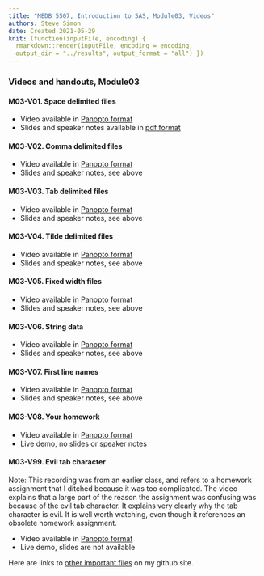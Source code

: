 ```yaml
---
title: "MEDB 5507, Introduction to SAS, Module03, Videos"
authors: Steve Simon
date: Created 2021-05-29
knit: (function(inputFile, encoding) {
  rmarkdown::render(inputFile, encoding = encoding,
  output_dir = "../results", output_format = "all") }) 
---
```


### Videos and handouts, Module03

#### M03-V01. Space delimited files

+ Video available in [Panopto format][m03v01]
+ Slides and speaker notes available in [pdf format][git1]

#### M03-V02. Comma delimited files

+ Video available in [Panopto format][m03v02]
+ Slides and speaker notes, see above

#### M03-V03. Tab delimited files

+ Video available in [Panopto format][m03v03]
+ Slides and speaker notes, see above

#### M03-V04. Tilde delimited files

+ Video available in [Panopto format][m03v04]
+ Slides and speaker notes, see above

#### M03-V05. Fixed width files

+ Video available in [Panopto format][m03v05]
+ Slides and speaker notes, see above

#### M03-V06. String data

+ Video available in [Panopto format][m03v06]
+ Slides and speaker notes, see above

#### M03-V07. First line names

+ Video available in [Panopto format][m03v07]
+ Slides and speaker notes, see above

#### M03-V08. Your homework

+ Video available in [Panopto format][m03v08]
+ Live demo, no slides or speaker notes

#### M03-V99. Evil tab character

Note: This recording was from an earlier class, and refers to a homework assignment that I ditched because it was too complicated. The video explains that a large part of the reason the assignment was confusing was because of the evil tab character. It explains very clearly why the tab character is evil. It is well worth watching, even though it references an obsolete homework assignment.

+ Video available in [Panopto format][m03V99]
+ Live demo, slides are not available

Here are links to [other important files][readme] on my github site.

[readme]: https://github.com/pmean/introduction-to-SAS/blob/master/README.md

[git1]: https://github.com/pmean/introduction-to-SAS/blob/master/results/m03-5507-simon-slides-and-speaker-notes.pdf

[m03v01]: https://umkc.hosted.panopto.com/Panopto/Pages/Viewer.aspx?id=f257dafa-1f47-40a4-a16a-ad5601435c74
[m03v02]: https://umkc.hosted.panopto.com/Panopto/Pages/Viewer.aspx?id=6099f2b8-848f-4140-b185-ad560145001b
[m03v03]: https://umkc.hosted.panopto.com/Panopto/Pages/Viewer.aspx?id=b95a5be9-e282-41e0-aacc-ad5601461018
[m03v04]: https://umkc.hosted.panopto.com/Panopto/Pages/Viewer.aspx?id=47317047-c929-4377-a0ba-ad560147984f
[m03v05]: https://umkc.hosted.panopto.com/Panopto/Pages/Viewer.aspx?id=8081cdf5-d018-4fca-bd6a-ad5601484ad7
[m03v06]: https://umkc.hosted.panopto.com/Panopto/Pages/Viewer.aspx?id=dc031106-04cd-4ad3-a856-ad560149e53a
[m03v07]: https://umkc.hosted.panopto.com/Panopto/Pages/Viewer.aspx?id=35ec8b62-2396-43d3-804c-ad56014c04ee
[m03v08]: https://umkc.hosted.panopto.com/Panopto/Pages/Viewer.aspx?id=c5df8783-9221-4ff1-8b57-ad56015faa80

[m03v99]: https://umkc.hosted.panopto.com/Panopto/Pages/Viewer.aspx?id=0ce9339f-f3c9-4bb3-908e-aa790131a2a9
